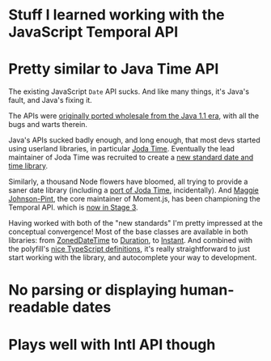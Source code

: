 # Stuff I learned working with the JavaScript Temporal API

# Pretty similar to Java Time API

The existing JavaScript `Date` API sucks. And like many things, it's Java's fault, and Java's fixing it.

The APIs were [originally ported wholesale from the Java 1.1 era](https://maggiepint.com/2017/04/09/fixing-javascript-date-getting-started/), with all the bugs and warts therein.

Java's APIs sucked badly enough, and long enough, that most devs started using userland libraries, in particular [Joda Time](https://www.joda.org/joda-time/). Eventually the lead maintainer of Joda Time was recruited to create a [new standard date and time library](https://jcp.org/aboutJava/communityprocess/pfd/jsr310/JSR-310-guide.html).

Similarly, a thousand Node flowers have bloomed, all trying to provide a saner date library (including a [port of Joda Time](https://js-joda.github.io/js-joda/), incidentally). And [Maggie Johnson-Pint](https://maggiepint.com/), the core maintainer of Moment.js, has been championing the Temporal API. which is [now in Stage 3](https://tc39.es/proposal-temporal/docs/).

Having worked with both of the "new standards" I'm pretty impressed at the conceptual convergence! Most of the base classes are available in both libraries: from [ZonedDateTime](https://docs.oracle.com/en/java/javase/11/docs/api/java.base/java/time/ZonedDateTime.html) to [Duration](https://tc39.es/proposal-temporal/docs/#Temporal-Duration), to [Instant](https://docs.oracle.com/en/java/javase/11/docs/api/java.base/java/time/Instant.html). And combined with the polyfill's [nice TypeScript definitions](https://www.npmjs.com/package/@js-temporal/polyfill), it's really straightforward to just start working with the library, and autocomplete your way to development. 

# No parsing or displaying human-readable dates

# Plays well with Intl API though
